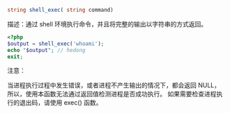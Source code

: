 ```php
string shell_exec( string command)
```

描述：通过 shell 环境执行命令，并且将完整的输出以字符串的方式返回。

```php
<?php
$output = shell_exec('whoami');
echo "$output"; // hedong
exit;
```

注意：

当进程执行过程中发生错误，或者进程不产生输出的情况下，都会返回 NULL， 所以，使用本函数无法通过返回值检测进程是否成功执行。 如果需要检查进程执行的退出码，请使用 exec() 函数。

